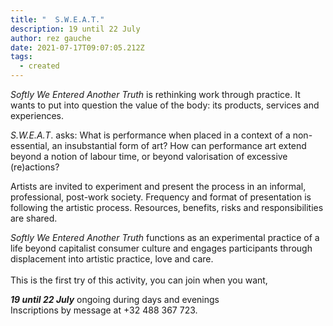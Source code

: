 ```yaml
---
title: "  S.W.E.A.T."
description: 19 until 22 July
author: rez gauche
date: 2021-07-17T09:07:05.212Z
tags:
  - created
---
```

*Softly We Entered Another Truth* is rethinking work through practice. It wants to put into question the value of the body: its products, services and experiences.

*S.W.E.A.T*. asks: What is performance when placed in a context of a non-essential, an insubstantial form of art? How can performance art extend beyond a notion of labour time, or beyond valorisation of excessive (re)actions?

Artists are invited to experiment and present the process in an informal, professional, post-work society. Frequency and format of presentation is following the artistic process. Resources, benefits, risks and responsibilities are shared.

*Softly We Entered Another Truth* functions as an experimental practice of a life beyond capitalist consumer culture and engages participants through displacement into artistic practice, love and care.\
\
This is the first try of this activity, you can join when you want, 

***19 until 22 July*** ongoing during days and evenings\
Inscriptions by message at +32 488 367 723.